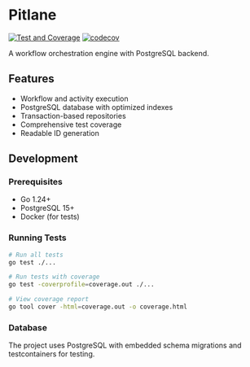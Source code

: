 # Pitlane

[![Test and Coverage](https://github.com/nurburg-dev/pitlane/actions/workflows/test.yml/badge.svg)](https://github.com/nurburg-dev/pitlane/actions/workflows/test.yml)
[![codecov](https://codecov.io/gh/nurburg-dev/pitlane/branch/main/graph/badge.svg)](https://codecov.io/gh/nurburg-dev/pitlane)

A workflow orchestration engine with PostgreSQL backend.

## Features

- Workflow and activity execution
- PostgreSQL database with optimized indexes
- Transaction-based repositories
- Comprehensive test coverage
- Readable ID generation

## Development

### Prerequisites
- Go 1.24+
- PostgreSQL 15+
- Docker (for tests)

### Running Tests

```bash
# Run all tests
go test ./...

# Run tests with coverage
go test -coverprofile=coverage.out ./...

# View coverage report
go tool cover -html=coverage.out -o coverage.html
```

### Database

The project uses PostgreSQL with embedded schema migrations and testcontainers for testing.